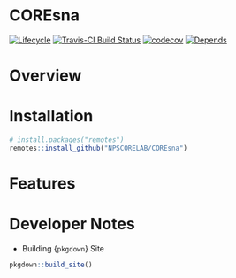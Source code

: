 
<!-- README.Rmd generates README.md. -->

# COREsna

<!-- <a href=""> <img src="man/figures/corelogo.png" align="right"  height="27%" width="27%" href="https://github.com/NPSCORELAB/COREsna"/> </a> -->

[![Lifecycle](https://img.shields.io/badge/lifecycle-experimental-orange.svg)](https://www.tidyverse.org/lifecycle/#experimental)
[![Travis-CI Build
Status](https://travis-ci.org/NPSCORELAB/COREsna.svg?branch=master)](https://travis-ci.org/NPSCORELAB/COREsna)
[![codecov](https://codecov.io/gh/NPSCORELAB/COREsna/branch/master/graph/badge.svg)](https://codecov.io/gh/NPSCORELAB/COREsna)
[![Depends](https://img.shields.io/badge/Depends-GNU_R%3E=3.2-blue.svg)](https://www.r-project.org/)

# Overview

# Installation

``` r
# install.packages("remotes")
remotes::install_github("NPSCORELAB/COREsna")
```

# Features

# Developer Notes

  - Building {`pkgdown`} Site

<!-- end list -->

``` r
pkgdown::build_site()
```
